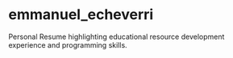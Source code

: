 # emmanuel_echeverri
Personal Resume highlighting educational resource development experience and programming skills.
